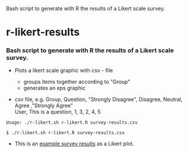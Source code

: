 
Bash script to generate with R the results of a Likert scale survey. 

r-likert-results
================

### Bash script to generate with R the results of a Likert scale survey. ###


* Plots a likert scale graphic with csv - file
	- groups items together according to "Group"
	- generates an eps graphic
	
* csv file, e.g.
	Group, Question, "Strongly Disagree", Disagree, Neutral, Agree ,"Strongly Agree"  
	User, This is a question, 1, 3, 2, 4, 5

<pre><code>Usage: ./r-likert.sh r-likert.R survey-results.csv</code></pre>

```
$ ./r-likert.sh r-likert.R survey-results.csv
```

* This is an [example survey results](https://raw.github.com/hannic/r-likert-results/master/script/test.png "Example") as a Likert plot. 


